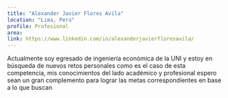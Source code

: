 ```yaml
---
title: "Alexander Javier Flores Avila"
location: "Lima, Perú"
profile: Profesional
area: 
link: https://www.linkedin.com/in/alexanderjavierfloresavila/
---
```


Actualmente soy egresado de ingeniería económica de la UNI y estoy en búsqueda de nuevos retos personales como es el caso de esta competencia, mis conocimientos del lado académico y profesional espero sean un gran complemento para lograr las metas correspondientes en base a lo que buscan